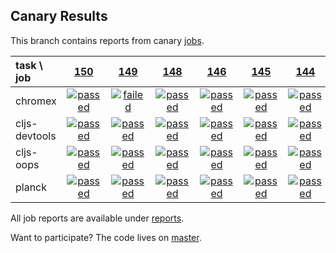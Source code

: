## Canary Results

This branch contains reports from canary [jobs](https://github.com/cljs-oss/canary/tree/jobs).

[//]: # (begin_overview_table)

| task \ job | <a href="reports/2017/11/19/job-000150-1.9.949-2389e52" title="job #150 finished on 2017-11-19">150</a> | <a href="reports/2017/11/18/job-000149-1.9.949-2389e52" title="job #149 finished on 2017-11-18">149</a> | <a href="reports/2017/11/17/job-000148-1.9.947-d4e19bf" title="job #148 finished on 2017-11-17">148</a> | <a href="reports/2017/11/15/job-000146-1.9.947-d4e19bf" title="job #146 finished on 2017-11-15">146</a> | <a href="reports/2017/11/14/job-000145-1.9.947-d4e19bf" title="job #145 finished on 2017-11-14">145</a> | <a href="reports/2017/11/13/job-000144-1.9.947-d4e19bf" title="job #144 finished on 2017-11-13">144</a> | <a href="reports/2017/11/12/job-000143-1.9.947-d4e19bf" title="job #143 finished on 2017-11-12">143</a> | <a href="reports/2017/11/11/job-000142-1.9.947-d4e19bf" title="job #142 finished on 2017-11-11">142</a> | <a href="reports/2017/11/10/job-000141-1.9.947-d4e19bf" title="job #141 finished on 2017-11-10">141</a> | <a href="reports/2017/11/09/job-000140-1.9.947-d4e19bf" title="job #140 finished on 2017-11-09">140</a> |
| :--- | :---: | :---: | :---: | :---: | :---: | :---: | :---: | :---: | :---: | :---: |
| chromex | <a href="reports/2017/11/19/job-000150-1.9.949-2389e52#-chromex"><img title="passed" src="http://box.binaryage.com/s-passed.svg"><a> | <a href="reports/2017/11/18/job-000149-1.9.949-2389e52#-chromex"><img title="failed" src="http://box.binaryage.com/s-failed.svg"><a> | <a href="reports/2017/11/17/job-000148-1.9.947-d4e19bf#-chromex"><img title="passed" src="http://box.binaryage.com/s-passed.svg"><a> | <a href="reports/2017/11/15/job-000146-1.9.947-d4e19bf#-chromex"><img title="passed" src="http://box.binaryage.com/s-passed.svg"><a> | <a href="reports/2017/11/14/job-000145-1.9.947-d4e19bf#-chromex"><img title="passed" src="http://box.binaryage.com/s-passed.svg"><a> | <a href="reports/2017/11/13/job-000144-1.9.947-d4e19bf#-chromex"><img title="passed" src="http://box.binaryage.com/s-passed.svg"><a> | <a href="reports/2017/11/12/job-000143-1.9.947-d4e19bf#-chromex"><img title="passed" src="http://box.binaryage.com/s-passed.svg"><a> | <a href="reports/2017/11/11/job-000142-1.9.947-d4e19bf#-chromex"><img title="passed" src="http://box.binaryage.com/s-passed.svg"><a> | <a href="reports/2017/11/10/job-000141-1.9.947-d4e19bf#-chromex"><img title="passed" src="http://box.binaryage.com/s-passed.svg"><a> | <a href="reports/2017/11/09/job-000140-1.9.947-d4e19bf#-chromex"><img title="passed" src="http://box.binaryage.com/s-passed.svg"><a> |
| cljs-devtools | <a href="reports/2017/11/19/job-000150-1.9.949-2389e52#-cljs-devtools"><img title="passed" src="http://box.binaryage.com/s-passed.svg"><a> | <a href="reports/2017/11/18/job-000149-1.9.949-2389e52#-cljs-devtools"><img title="passed" src="http://box.binaryage.com/s-passed.svg"><a> | <a href="reports/2017/11/17/job-000148-1.9.947-d4e19bf#-cljs-devtools"><img title="passed" src="http://box.binaryage.com/s-passed.svg"><a> | <a href="reports/2017/11/15/job-000146-1.9.947-d4e19bf#-cljs-devtools"><img title="passed" src="http://box.binaryage.com/s-passed.svg"><a> | <a href="reports/2017/11/14/job-000145-1.9.947-d4e19bf#-cljs-devtools"><img title="passed" src="http://box.binaryage.com/s-passed.svg"><a> | <a href="reports/2017/11/13/job-000144-1.9.947-d4e19bf#-cljs-devtools"><img title="passed" src="http://box.binaryage.com/s-passed.svg"><a> | <a href="reports/2017/11/12/job-000143-1.9.947-d4e19bf#-cljs-devtools"><img title="passed" src="http://box.binaryage.com/s-passed.svg"><a> | <a href="reports/2017/11/11/job-000142-1.9.947-d4e19bf#-cljs-devtools"><img title="passed" src="http://box.binaryage.com/s-passed.svg"><a> | <a href="reports/2017/11/10/job-000141-1.9.947-d4e19bf#-cljs-devtools"><img title="passed" src="http://box.binaryage.com/s-passed.svg"><a> | <a href="reports/2017/11/09/job-000140-1.9.947-d4e19bf#-cljs-devtools"><img title="passed" src="http://box.binaryage.com/s-passed.svg"><a> |
| cljs-oops | <a href="reports/2017/11/19/job-000150-1.9.949-2389e52#-cljs-oops"><img title="passed" src="http://box.binaryage.com/s-passed.svg"><a> | <a href="reports/2017/11/18/job-000149-1.9.949-2389e52#-cljs-oops"><img title="passed" src="http://box.binaryage.com/s-passed.svg"><a> | <a href="reports/2017/11/17/job-000148-1.9.947-d4e19bf#-cljs-oops"><img title="passed" src="http://box.binaryage.com/s-passed.svg"><a> | <a href="reports/2017/11/15/job-000146-1.9.947-d4e19bf#-cljs-oops"><img title="passed" src="http://box.binaryage.com/s-passed.svg"><a> | <a href="reports/2017/11/14/job-000145-1.9.947-d4e19bf#-cljs-oops"><img title="passed" src="http://box.binaryage.com/s-passed.svg"><a> | <a href="reports/2017/11/13/job-000144-1.9.947-d4e19bf#-cljs-oops"><img title="passed" src="http://box.binaryage.com/s-passed.svg"><a> | <a href="reports/2017/11/12/job-000143-1.9.947-d4e19bf#-cljs-oops"><img title="passed" src="http://box.binaryage.com/s-passed.svg"><a> | <a href="reports/2017/11/11/job-000142-1.9.947-d4e19bf#-cljs-oops"><img title="passed" src="http://box.binaryage.com/s-passed.svg"><a> | <a href="reports/2017/11/10/job-000141-1.9.947-d4e19bf#-cljs-oops"><img title="passed" src="http://box.binaryage.com/s-passed.svg"><a> | <a href="reports/2017/11/09/job-000140-1.9.947-d4e19bf#-cljs-oops"><img title="passed" src="http://box.binaryage.com/s-passed.svg"><a> |
| planck | <a href="reports/2017/11/19/job-000150-1.9.949-2389e52#-planck"><img title="passed" src="http://box.binaryage.com/s-passed.svg"><a> | <a href="reports/2017/11/18/job-000149-1.9.949-2389e52#-planck"><img title="passed" src="http://box.binaryage.com/s-passed.svg"><a> | <a href="reports/2017/11/17/job-000148-1.9.947-d4e19bf#-planck"><img title="passed" src="http://box.binaryage.com/s-passed.svg"><a> | <a href="reports/2017/11/15/job-000146-1.9.947-d4e19bf#-planck"><img title="passed" src="http://box.binaryage.com/s-passed.svg"><a> | <a href="reports/2017/11/14/job-000145-1.9.947-d4e19bf#-planck"><img title="passed" src="http://box.binaryage.com/s-passed.svg"><a> | <a href="reports/2017/11/13/job-000144-1.9.947-d4e19bf#-planck"><img title="passed" src="http://box.binaryage.com/s-passed.svg"><a> | <a href="reports/2017/11/12/job-000143-1.9.947-d4e19bf#-planck"><img title="passed" src="http://box.binaryage.com/s-passed.svg"><a> | <a href="reports/2017/11/11/job-000142-1.9.947-d4e19bf#-planck"><img title="passed" src="http://box.binaryage.com/s-passed.svg"><a> | <a href="reports/2017/11/10/job-000141-1.9.947-d4e19bf#-planck"><img title="passed" src="http://box.binaryage.com/s-passed.svg"><a> | <a href="reports/2017/11/09/job-000140-1.9.947-d4e19bf#-planck"><img title="passed" src="http://box.binaryage.com/s-passed.svg"><a> |

[//]: # (end_overview_table)

All job reports are available under [reports](reports).

Want to participate? The code lives on [master](https://github.com/cljs-oss/canary/tree/master).
